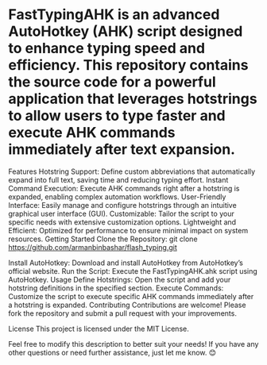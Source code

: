 # FastTypingAHK is an advanced AutoHotkey (AHK) script designed to enhance typing speed and efficiency. This repository contains the source code for a powerful application that leverages hotstrings to allow users to type faster and execute AHK commands immediately after text expansion.

Features
Hotstring Support: Define custom abbreviations that automatically expand into full text, saving time and reducing typing effort.
Instant Command Execution: Execute AHK commands right after a hotstring is expanded, enabling complex automation workflows.
User-Friendly Interface: Easily manage and configure hotstrings through an intuitive graphical user interface (GUI).
Customizable: Tailor the script to your specific needs with extensive customization options.
Lightweight and Efficient: Optimized for performance to ensure minimal impact on system resources.
Getting Started
Clone the Repository:
git clone https://github.com/armanbinbashar/flash_typing.git

Install AutoHotkey: Download and install AutoHotkey from AutoHotkey’s official website.
Run the Script: Execute the FastTypingAHK.ahk script using AutoHotkey.
Usage
Define Hotstrings: Open the script and add your hotstring definitions in the specified section.
Execute Commands: Customize the script to execute specific AHK commands immediately after a hotstring is expanded.
Contributing
Contributions are welcome! Please fork the repository and submit a pull request with your improvements.

License
This project is licensed under the MIT License.

Feel free to modify this description to better suit your needs! If you have any other questions or need further assistance, just let me know. 😊

